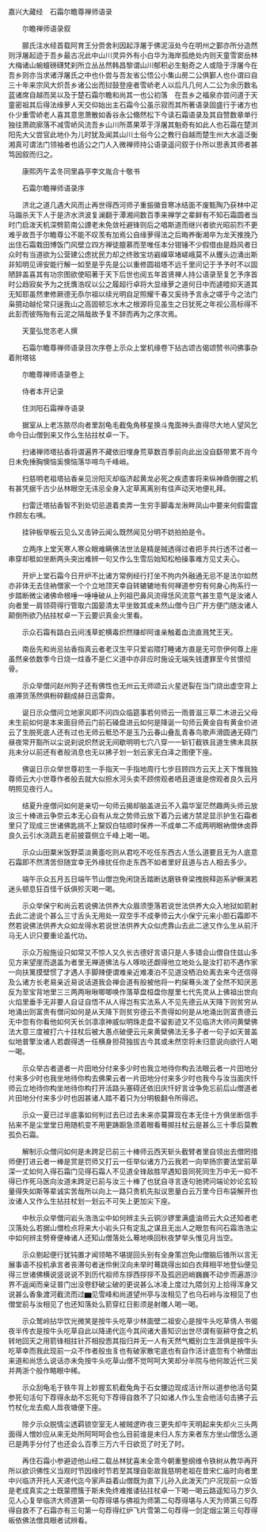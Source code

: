 <!-- { "loadSidebar": true } -->
嘉兴大藏经　石霜尔瞻尊禅师语录


　　尔瞻禅师语录叙

　　郦氏注水经首载阿育王分赍舍利因起浮屠于佛泥洹处今在明州之鄞亦所分造然则浮屠起迹于吾乡最古况此中山川灵异外有小白华为海岸孤绝处内则天童雪窦岳林大梅诸山蜿蟺磅礴梵刹所立丛丛然韩昌黎谓山川郁积必生魁奇之人或隐于浮屠今在吾乡则亦当求诸浮屠氏之中也仆尝与吾友省公悟公小集山房二公俱鄞人也仆谓曰自三十年来宗风大炽吾乡诸公出而挝鼓登座者雪峤老人以后凡几何人二公为余历数名蓝诸席自越而吴以及于楚石霜尔瞻和尚其一也公初落　在吾乡之福泉亦尝问道于天童密祖其后得法缘萝人天交仰始出主石霜今公虽示寂而其所著语录固盛行于诸方也仆少重雪峤老人喜其意思萧散如香谷永公翛然松下今读石霜语录及其自赞数章单行独往萧疏廓落不减雪峤风流吾乡山川所蒸果萃于浮屠其魁奇有如此人也石霜在楚浏阳先大父尝官此地仆为儿时犹及闻其山川土俗今公之教行自越而楚生州大水遥泛衡湘真可谓法门领袖者也适公之门人入微禅师持公语录遥问叙于仆所以思表其师者甚笃因叙而归之。

　　康熙丙午孟冬同里淼亭李文胤合十敬书

　　石霜尔瞻禅师语录序

　　济北之道几遇大风而止再世得西河师子重振徽音寒冰结面不废甄陶乃获林中疋马蹋杀天下人于是济水洪波复澜翻于潭湘间数百季来禅学之辈鲜有不知石霜圆者当时门启泼天机深劈箭南公諲老未免敛衽避锋则后之唱斯道而继兴者欲光昭前烈不更难乎故吾于尔瞻尊公不能不叹羡有加焉公自缘萝得法之后晦养衡湘卒为龙天推挽乃出住石霜栽田博饭门风壁立四方禅徒膻慕而至唯任本分钳锤不少假借由是趋风者日众时有当道欲为公营建公虑扰民力却之终致宝坊巀嵲窣堵嵯峨莫不从钁头边涌出斯非知明见谛安能行解一如至是乎先是公以重修圆祖塔不远千里问记于予予时不以固陋辞盖喜其有功宗图欲使昭著于天下后世也阅五年首贤禅人持公语录至复乞予序首时公趋寂矣予为之抚膺浩叹以公之履超行卓将大显缘萝之道何日中而遽曀抑天道其无知耶虽然聿修厥德无忝尔祖以续光明自足照耀千春又奚待予言永之嗟乎今之法门枭獍动越伦常只逞我山之高固顿忘水木之根源将见虽生之日犹死之年视公高标得不此彭而彼殇殆有云泥之隔哉故予复不辞而再为之序次焉。

　　天童弘觉忞老人撰

　　石霜尔瞻尊禅师语录目次序卷上示众上堂机缘卷下拈古颂古偈颂赞书问佛事杂着附塔铭

　　尔瞻尊禅师语录卷上

　　侍者本开记录

　　住浏阳石霜禅寺语录

　　据室从上老冻脓尽向者里刮龟毛截兔角移星换斗鬼面神头直得尽大地人望风乞命今日山僧到来又作么生拈拄杖卓一下。

　　扫诸禅师塔拈香将谓遍界不藏依旧埋身荒草数百季前向此出没自繇带累不肖今日未免捶胸懊恼奚懊恼落华啼鸟千峰峭。

　　扫慈明老祖塔拈香亲见汾阳灭却临济起黄龙必死之疾遗害将来纵神鼎倒握之机有甚凭据千古少丛林眼空无讳忌全身入定草离离别有佳声动天地便礼拜。

　　扫雷迁塔拈香智不到处切忌道着卖弄一生穷手脚毒龙湫畔凤山中要来何假雷霆作顾左右咦。

　　挂钟板举板云见么又击钟云闻么既然闻见分明不妨拍拍是令。

　　立两序上堂天寒人寒众眼难瞒佛法世法是精是贼透得过者把手共行透不过者一串穿却秪如坐断两头突出难辨一句又作么生雪后始知松柏操事难方见丈夫心。

　　开炉上堂石霜今日开炉不比诸方常例经行打坐不拘内外融通无忌不是法尔如然亦非体无去住衲僧家一个个立地顶天幸自转辘辘地有何禅道参穷有何身心拘系行一步踏断微尘诸佛命根唾一唾唾破从上列祖巴鼻风流得恁风流意气甚生意气是汝诸人向者里一肩领荷得行管取六国晏清太平坐致其或未然山僧今日广开方便门随汝诸人颠倒所欲乃拈拄杖卓一下云要识真金火里看。

　　示众石霜有路白云间浅草蛇横毒炽然赚却阿谁亲触着血流直溅梵王天。

　　南岳先和尚忌拈香指真云者老汉生平只爱岩隈打睡诸方直是无可奈伊何尊上座虽然亲依数季今日烧一炷香不是仁义道中亦非应时施设无端失钱遭罪至今贫恨彻骨。

　　示众举僧问赵州狗子还有佛性也无州云无师颂云火星迸裂在当门烧出虚空背上痕滞货荡然俱粉碎翻成赫日迅雷奔。

　　诞日示众僧问立地家风即不问四众临筵事若何师云一雨普滋三草二木进云父母未生前如何是本来面目师云门前石磉盘进云如何是降诞一句师云黄金自有黄金价进云了生脱死底人还有过也无师云秪恐不是玉乃云春山叠乱青春鸟歌声滑圆通无碍门昼夜常开豁所以尘说刹说炽然说无间歇明明七穴八穿一一斩钉截铁且道生佛未具朕兆未分以前还有者般消息也无以拂子划一划云家无白泽之图便下座。

　　佛诞日示众举世尊初生一手指天一手指地周行七步目顾四方云天上天下惟我独尊师云大小世尊作者般去就大似担水河头卖不顾傍观者哂且道谁是傍观者良久云月明照见夜行人。

　　结夏升座僧问如何是亲切一句师云揭却脑盖进云不入霜华室茫然趣两头师云放汝三十棒进云争奈云本无心自有从龙之势师云放下着乃云诸方禁足显示护生石霜者里只了现成三世诸佛匙挑不上黧奴白牯顺时保养一不成单二不成两明眼衲僧休卤莽良久云引水浇蔬五老前披蓑侧立千峰上喝一喝。

　　示众山田粟米饭野菜淡黄齑吃则从君吃不吃任东西古人恁么道要且无为人底意石霜即不然清苦但随宜幸无外缘扰任你走东西不如者里好且道与古人相去多少。

　　端午示众五月五日端午节山僧岂免闲饶舌踏断达磨铁脊梁拽脱释迦系驴橛演若迷头顿息狂百怪千妖俱殄灭喝一喝。

　　示众举保宁和尚云若说佛法供养大众眉须堕落若说世法供养大众入地狱如箭射去此二途说个甚么三寸舌头无用处一双空手不成拳师云大小保宁元来小胆石霜即不然若说佛法供养大众如龙得水若说世法供养大众似虎靠山去此二途又作么生从前汗马无人识只要重论盖代功。

　　示众万般施设只如常又不惊人又久长古德好言语只是人多错会山僧自住兹山多见方来望崖而退盖为者里无禅道佛法与人啄啖还觑得他立地处么是汝打初不遇作家一向扶篱摸壁惯了才遇人手脚辣便谓难亲近难凑泊不见道没栖泊处离去来今还信得及么诸方长老易亲近易说话道我会禅会道有般被他将一杓屎蓦头泼了全然不知厌恶反为至宝背地里三三两两啾啾唧唧唤作落草盘桓盘你屋里七代先灵从上佛祖出世向火焰里垂手无非要人自证自悟不从人得岂有实法系人不见先德云从天降下则贫穷从地涌出则富贵有僧问如何是从天降下则贫穷德云不贵得如何是从地涌出则富贵德云无中忽有你看他如何天长剑凛凛神威似明珠走盘不留影迹又不见临济大师问黄檗佛法大意三度被打六十拄杖后被大愚点破便云元来黄檗佛法无多子者一句子如天普盖似地普擎汝诸人若觑得透一任横身担荷独拔古今其或未然空将未归意说向欲行人喝一喝。

　　示众举古者道者一片田地分付来多少时也我立地待你构去法眼云者一片田地分付来多少时也我坐地待你构去佛果云者一片田地分付来多少时也我今与汝当面庆忏师云立地待你构坐地待你构打开活路头塞碍还依旧庆忏好言诠争免忘前后山僧道者片田地分付来多少时也因甚诸人踏不着只为分明极翻令所得迟。

　　示众一夏已过半底事如何判过去已过去未来亦莫算现在本无住十方俱坐断信手拈来不是尘堂堂日用随机变不用更踌蹰急须着眼看蓦掷拄杖云是甚么三十季后莫教孤负石霜。

　　解制示众僧问如何是未跨足已前三十棒师云西天斩头截臂者里自领出去僧罔措师便打进云者一棒是赏是罚师又打云一任举似诸方乃云我若一向举扬宗要法堂前草深一丈如何入得石霜门见得石霜人不见道全锋敌胜罕遇知音同死同生万中无一抑不得已作死马医向汝道未跨足已前与汝三十棒了也犹自寻言逐句驰骋问端论妙论玄较量得失如斯等辈诚实苦哉所以向上一路只贵机先拟议思量白云万里今日布袋解开也汝诸人又作么生拈拄杖划一划云不可矢上更加尖下座。

　　中秋示众举僧问岩头浩浩尘中如何辨主头云铜沙锣里满盛油师云大众还知者老汉落处么若据山僧检点将来大小岩头只有定乱之谋且无出人之眼忽有问石霜浩浩尘中如何辨主劈脊便棒诸人还知山僧落处么蓦地唤回秋夜梦举头惟见月当空。

　　示众剔起便行犹钝置才闻领略不堪提回头别有全身策岂免山僧脑后锥所以言无展事语不投机承言者丧滞句者迷伶俐汉向未举时蓦跳得出如白衣拜相平地登仙便见得三世诸佛横说竖说说不到历代祖师东拶西拶拶不及孤迥迥峭巍巍不动步而遍游沙界不返闻而亲证普门出没卷舒破尘破的更说甚么冰凌上度过九隈剑刃上拾得浑身又说甚么香象渡河截流而过▆见雪峰和尚道望州亭与汝相见了也乌石岭与汝相见了也僧堂前与汝相见了也还知落处么箭穿红日影须是射雕人喝一喝。

　　示众鹫岭拈华饮光微笑是按牛头吃草少林面壁二祖安心是按牛头吃草倩人书偈夜半传衣是按牛头吃草自此以降递代迄今其间诸大善知识出世尽谓有驱耕夺食之机转地回天之用箭锋相拄针芥相投悫其指归并无一人有天然气概别立生涯俱是按牛头吃草幸而我此现前一众不作者般虫豸也有破家散宅底也有自作活计底忽有个衲僧出来道和尚恁么说话亦未免按牛头吃草山僧不觉呵呵大笑却分半院与他何故近代三吴并两浙个般作略眼中稀。

　　示众刮龟毛于铁牛背上妙握玄机截兔角于石女腰边现成活计所以道参他活句莫参死句活句下荐得永劫不忘死句下荐得自救不了只如诸人作么生会他活句击拂子云竹杖化龙去痴人戽夜塘便下座。

　　除夕示众脱情尘透羁锁空室无人被贼逻昨夜三更失却牛天明起来失却火三头两面得人憎妙应从来无处所阿呵呵会也么目前谁是未归人东方来者东方坐山僧恁么道已是两手分付了也还会么百季三万六千日欲觅了时无了时。

　　再住石霜小参避迹他山经二载丛林犹喜未全乖今朝重整纲维令铁树从教华再开所以欲识佛性义当观时节因缘时节若至其理自彰故我慈明老祖在昔宋仁庙时向者里中兴临济开托人天递代迄今家声益着山僧既为直下儿孙入此泼天门户况现前一众皆是老成真实之士既蒙攒簇于斯未免终难推诿拈拄杖卓一下喝一喝云路遥知马力岁久见人心复举临济大师道第一句荐得堪与佛祖为师第二句荐得堪与人天为师第三句荐得自救不了石霜亦有三句第一句荐得红炉飞片雪第二句荐得一剑定烟尘第三句荐得皈依佛法僧具眼者试辨看。

